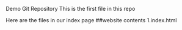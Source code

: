 Demo Git Repository
This is the first file in this repo

Here are the files in our index page
##website contents
1.index.html